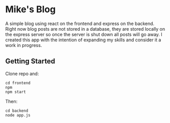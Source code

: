 # Mike's Blog
A simple blog using react on the frontend and express on the backend. Right now blog posts are not stored in a database, they are stored locally on the express server so once the server is shut down all posts will go away. I created this app with the intention of expanding my skills and consider it a work in progress.

## Getting Started
Clone repo and:

```
cd frontend
npm
npm start
```

Then:
```
cd backend
node app.js
```
